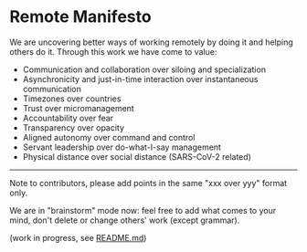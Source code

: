 # Remote Manifesto

We are uncovering better ways of working remotely by doing it and helping others do it.
Through this work we have come to value:

* Communication and collaboration over siloing and specialization
* Asynchronicity and just-in-time interaction over instantaneous communication
* Timezones over countries
* Trust over micromanagement
* Accountability over fear
* Transparency over opacity
* Aligned autonomy over command and control
* Servant leadership over do-what-I-say management
* Physical distance over social distance (SARS-CoV-2 related)

---

Note to contributors, please add points in the same "xxx over yyy" format only.

We are in "brainstorm" mode now: feel free to add what comes to your mind, don't delete or change others' work (except grammar).

(work in progress, see [README.md](./README.md))
